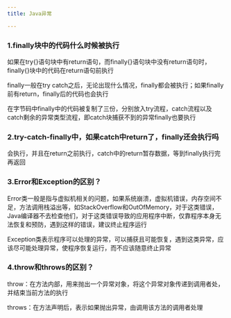 ```yaml
---
title: Java异常

---
```


### 1.finally块中的代码什么时候被执行

如果在try{}语句块中有return语句，而finally{}语句块中没有return语句时，finally{}块中的代码在return语句前执行

finally一般在try catch之后，无论出现什么情况，finally都会被执行；如果finally前有return，finally后的代码也会执行

在字节码中finally中的代码被复制了三份，分别放入try流程，catch流程以及catch剩余的异常类型流程，即catch块捕获不到的异常finally也要执行

### 2.try-catch-finally中，如果catch中return了，finally还会执行吗

会执行，并且在return之前执行，catch中的return暂存数据，等到finally执行完再返回

### 3.Error和Exception的区别？

Error类一般是指与虚拟机相关的问题，如果系统崩溃，虚拟机错误，内存空间不足，方法调用栈溢出等，如StackOverflow和OutOfMemory，对于这类错误，Java编译器不去检查他们，对于这类错误导致的应用程序中断，仅靠程序本身无法恢复和预防，遇到这样的错误，建议终止程序运行

Exception类表示程序可以处理的异常，可以捕获且可能恢复，遇到这类异常，应该尽可能处理异常，使程序恢复运行，而不应该随意终止异常

### 4.throw和throws的区别？

throw：在方法内部，用来抛出一个异常对象，将这个异常对象传递到调用者处，并结束当前方法的执行

throws：在方法声明后，表示如果抛出异常，由调用该方法的调用者处理


